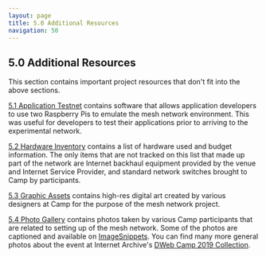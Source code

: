```yaml
---
layout: page
title: 5.0 Additional Resources
navigation: 50
---
```


## 5.0 Additional Resources

This section contains important project resources that don't fit into the above sections.

[5.1 Application Testnet](5.1-application-testnet.html) contains software that allows application developers to use two Raspberry Pis to emulate the mesh network environment. This was useful for developers to test their applications prior to arriving to the experimental network.

[5.2 Hardware Inventory](5.2-hardware-inventory.html) contains a list of hardware used and budget information. The only items that are not tracked on this list that made up part of the network are Internet backhaul equipment provided by the venue and Internet Service Provider, and standard network switches brought to Camp by participants.

[5.3 Graphic Assets](5.3-graphic-assets.html) contains high-res digital art created by various designers at Camp for the purpose of the mesh network project.

[5.4 Photo Gallery](gallery/2019/) contains photos taken by various Camp participants that are related to setting up of the mesh network. Some of the photos are captioned and available on [ImageSnippets](http://www.imagesnippets.com/imgtag/main?q=Dweb_2019_Mesh_Network&existingValue=false). You can find many more general photos about the event at Internet Archive's [DWeb Camp 2019 Collection](https://archive.org/details/dwebcamp2019).